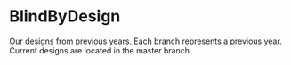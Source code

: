 # BlindByDesign
Our designs from previous years. Each branch represents a previous year. Current designs are located in the master branch.
